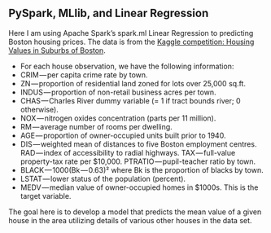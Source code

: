 ## PySpark, MLlib, and Linear Regression

Here I am using Apache Spark’s spark.ml Linear Regression to predicting Boston housing prices. 
The data is from the [Kaggle competition: Housing Values in Suburbs of Boston](https://www.kaggle.com/c/boston-housing/data). 

* For each house observation, we have the following information:
* CRIM — per capita crime rate by town.
* ZN — proportion of residential land zoned for lots over 25,000 sq.ft.
* INDUS — proportion of non-retail business acres per town.
* CHAS — Charles River dummy variable (= 1 if tract bounds river; 0 otherwise).
* NOX — nitrogen oxides concentration (parts per 11 million).  
* RM — average number of rooms per dwelling.  
* AGE — proportion of owner-occupied units built prior to 1940.  
* DIS — weighted mean of distances to five Boston employment centres.  RAD — index of accessibility to radial highways.  TAX — full-value property-tax rate per $10,000.  PTRATIO — pupil-teacher ratio by town.  
* BLACK — 1000(Bk — 0.63)² where Bk is the proportion of blacks by town.
* LSTAT — lower status of the population (percent).
* MEDV — median value of owner-occupied homes in $1000s. This is the target variable.

The goal here is to develop a model that predicts the mean value of a given house in the area utilizing details of various other houses in the data set.
